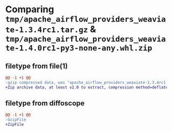# Comparing `tmp/apache_airflow_providers_weaviate-1.3.4rc1.tar.gz` & `tmp/apache_airflow_providers_weaviate-1.4.0rc1-py3-none-any.whl.zip`

## filetype from file(1)

```diff
@@ -1 +1 @@
-gzip compressed data, was "apache_airflow_providers_weaviate-1.3.4rc1.tar", last modified: Tue Apr  9 12:42:44 2024, max compression
+Zip archive data, at least v2.0 to extract, compression method=deflate
```

## filetype from diffoscope

```diff
@@ -1 +1 @@
-GzipFile
+ZipFile
```

